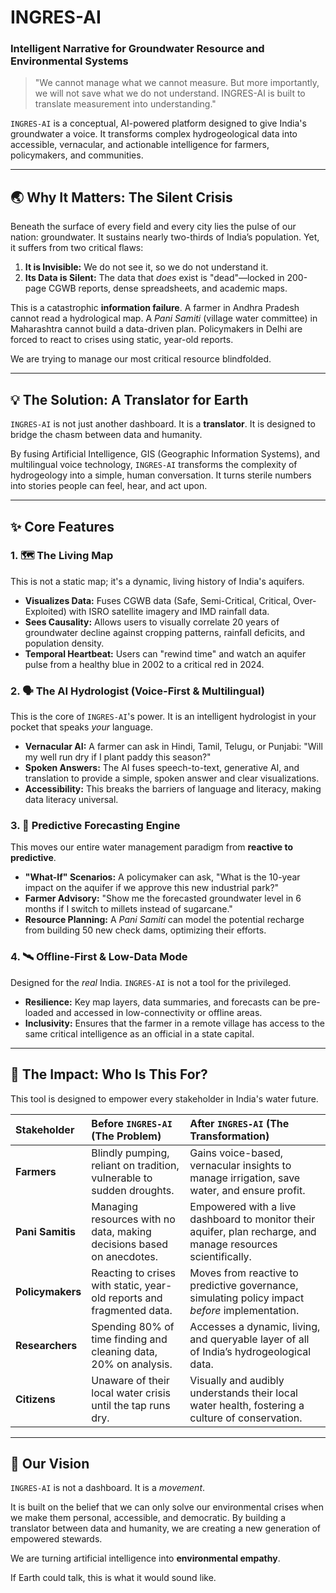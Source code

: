 # INGRES-AI
### Intelligent Narrative for Groundwater Resource and Environmental Systems

> "We cannot manage what we cannot measure. But more importantly, we will not save what we do not understand. INGRES-AI is built to translate measurement into understanding."

`INGRES-AI` is a conceptual, AI-powered platform designed to give India's groundwater a voice. It transforms complex hydrogeological data into accessible, vernacular, and actionable intelligence for farmers, policymakers, and communities.

---

## 🌏 Why It Matters: The Silent Crisis

Beneath the surface of every field and every city lies the pulse of our nation: groundwater. It sustains nearly two-thirds of India’s population. Yet, it suffers from two critical flaws:

1.  **It is Invisible:** We do not see it, so we do not understand it.
2.  **Its Data is Silent:** The data that *does* exist is "dead"—locked in 200-page CGWB reports, dense spreadsheets, and academic maps.

This is a catastrophic **information failure**. A farmer in Andhra Pradesh cannot read a hydrological map. A *Pani Samiti* (village water committee) in Maharashtra cannot build a data-driven plan. Policymakers in Delhi are forced to react to crises using static, year-old reports.

We are trying to manage our most critical resource blindfolded.

---

## 💡 The Solution: A Translator for Earth

`INGRES-AI` is not just another dashboard. It is a **translator**. It is designed to bridge the chasm between data and humanity.

By fusing Artificial Intelligence, GIS (Geographic Information Systems), and multilingual voice technology, `INGRES-AI` transforms the complexity of hydrogeology into a simple, human conversation. It turns sterile numbers into stories people can feel, hear, and act upon.

---

## ✨ Core Features

### 1. 🗺️ The Living Map
This is not a static map; it's a dynamic, living history of India's aquifers.
* **Visualizes Data:** Fuses CGWB data (Safe, Semi-Critical, Critical, Over-Exploited) with ISRO satellite imagery and IMD rainfall data.
* **Sees Causality:** Allows users to visually correlate 20 years of groundwater decline against cropping patterns, rainfall deficits, and population density.
* **Temporal Heartbeat:** Users can "rewind time" and watch an aquifer pulse from a healthy blue in 2002 to a critical red in 2024.

### 2. 🗣️ The AI Hydrologist (Voice-First & Multilingual)
This is the core of `INGRES-AI`'s power. It is an intelligent hydrologist in your pocket that speaks *your* language.
* **Vernacular AI:** A farmer can ask in Hindi, Tamil, Telugu, or Punjabi: "Will my well run dry if I plant paddy this season?"
* **Spoken Answers:** The AI fuses speech-to-text, generative AI, and translation to provide a simple, spoken answer and clear visualizations.
* **Accessibility:** This breaks the barriers of language and literacy, making data literacy universal.

### 3. 🔮 Predictive Forecasting Engine
This moves our entire water management paradigm from **reactive to predictive**.
* **"What-If" Scenarios:** A policymaker can ask, "What is the 10-year impact on the aquifer if we approve this new industrial park?"
* **Farmer Advisory:** "Show me the forecasted groundwater level in 6 months if I switch to millets instead of sugarcane."
* **Resource Planning:** A *Pani Samiti* can model the potential recharge from building 50 new check dams, optimizing their efforts.

### 4. 🛰️ Offline-First & Low-Data Mode
Designed for the *real* India. `INGRES-AI` is not a tool for the privileged.
* **Resilience:** Key map layers, data summaries, and forecasts can be pre-loaded and accessed in low-connectivity or offline areas.
* **Inclusivity:** Ensures that the farmer in a remote village has access to the same critical intelligence as an official in a state capital.

---
## 🌱 The Impact: Who Is This For?

This tool is designed to empower every stakeholder in India's water future.

| Stakeholder | Before `INGRES-AI` (The Problem) | After `INGRES-AI` (The Transformation) |
| :--- | :--- | :--- |
| **Farmers** | Blindly pumping, reliant on tradition, vulnerable to sudden droughts. | Gains voice-based, vernacular insights to manage irrigation, save water, and ensure profit. |
| **Pani Samitis** | Managing resources with no data, making decisions based on anecdotes. | Empowered with a live dashboard to monitor their aquifer, plan recharge, and manage resources scientifically. |
| **Policymakers** | Reacting to crises with static, year-old reports and fragmented data. | Moves from reactive to predictive governance, simulating policy impact *before* implementation. |
| **Researchers** | Spending 80% of time finding and cleaning data, 20% on analysis. | Accesses a dynamic, living, and queryable layer of all of India’s hydrogeological data. |
| **Citizens** | Unaware of their local water crisis until the tap runs dry. | Visually and audibly understands their local water health, fostering a culture of conservation. |

---
## 🚀 Our Vision

`INGRES-AI` is not a dashboard. It is a *movement*.

It is built on the belief that we can only solve our environmental crises when we make them personal, accessible, and democratic. By building a translator between data and humanity, we are creating a new generation of empowered stewards.

We are turning artificial intelligence into **environmental empathy**.

If Earth could talk, this is what it would sound like.
